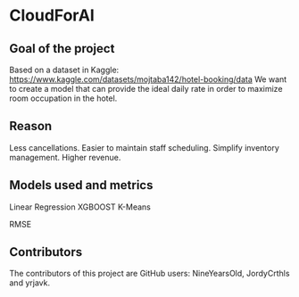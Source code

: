 # CloudForAI


## Goal of the project
Based on a dataset in Kaggle: 
https://www.kaggle.com/datasets/mojtaba142/hotel-booking/data
We want to create a model that can provide the ideal daily rate in order to maximize room occupation in the hotel.

## Reason
Less cancellations. Easier to maintain staff scheduling. Simplify inventory management. Higher revenue.

## Models used and metrics
Linear Regression
XGBOOST
K-Means

RMSE

## Contributors
The contributors of this project are GitHub users: NineYearsOld, JordyCrthls and yrjavk.
